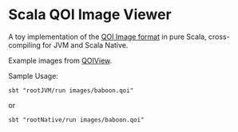 # Scala QOI Image Viewer

A toy implementation of the [QOI Image format](https://qoiformat.org/) in pure Scala, cross-compiling for JVM and Scala Native.

Example images from [QOIView](https://github.com/floooh/qoiview).

Sample Usage:

`sbt "rootJVM/run images/baboon.qoi"`

or

`sbt "rootNative/run images/baboon.qoi"`
